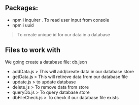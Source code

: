
## Packages: 
- npm i inquirer
 . To read user input from console
- npm i uuid
 > To create unique id for our data in a database

## Files to work with 
 We going create a database file:  db.json
 - addData.js > This will add/create data in our database store
 - getData.js > This will retireve data from our database file
 - update.js > to update database
 - delete.js > To  remove data from store
 - queryDb.js > To query database store
 - dbFileCheck.js > To check if our database file exists
